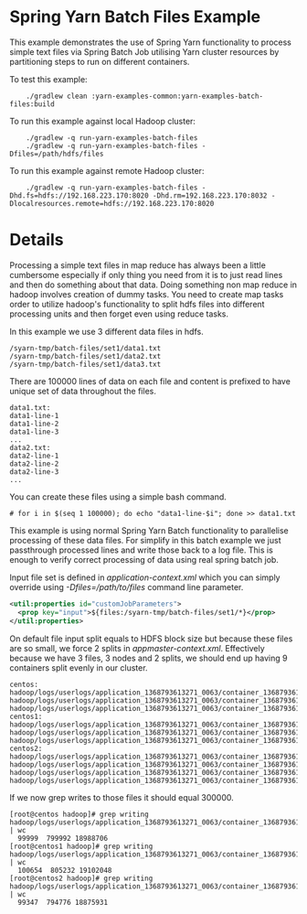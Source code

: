 Spring Yarn Batch Files Example
===============================

This example demonstrates the use of Spring Yarn functionality to process simple text files
via Spring Batch Job utilising Yarn cluster resources by partitioning steps to run
on different containers.

To test this example:

		./gradlew clean :yarn-examples-common:yarn-examples-batch-files:build

To run this example against local Hadoop cluster:

		./gradlew -q run-yarn-examples-batch-files
		./gradlew -q run-yarn-examples-batch-files -Dfiles=/path/hdfs/files

To run this example against remote Hadoop cluster:

		./gradlew -q run-yarn-examples-batch-files -Dhd.fs=hdfs://192.168.223.170:8020 -Dhd.rm=192.168.223.170:8032 -Dlocalresources.remote=hdfs://192.168.223.170:8020


# Details

Processing a simple text files in map reduce has always been a little cumbersome especially if only
thing you need from it is to just read lines and then do something about that data. Doing something
non map reduce in hadoop involves creation of dummy tasks. You need to create map tasks order
to utilize hadoop's functionality to split hdfs files into different processing units and then
forget even using reduce tasks.

In this example we use 3 different data files in hdfs.
```
/syarn-tmp/batch-files/set1/data1.txt
/syarn-tmp/batch-files/set1/data2.txt
/syarn-tmp/batch-files/set1/data3.txt
```

There are 100000 lines of data on each file and content is prefixed to have unique
set of data throughout the files.
```
data1.txt:
data1-line-1
data1-line-2
data1-line-3
...
data2.txt:
data2-line-1
data2-line-2
data2-line-3
...
```

You can create these files using a simple bash command.
```
# for i in $(seq 1 100000); do echo "data1-line-$i"; done >> data1.txt
```

This example is using normal Spring Yarn Batch functionality to parallelise processing
of these data files. For simplify in this batch example we just passthrough processed lines
and write those back to a log file. This is enough to verify correct processing of data
using real spring batch job.

Input file set is defined in *application-context.xml* which you can simply override
using *-Dfiles=/path/to/files* command line parameter.
```xml
<util:properties id="customJobParameters">
  <prop key="input">${files:/syarn-tmp/batch-files/set1/*}</prop>
</util:properties>
```

On default file input split equals to HDFS block size but because these files are
so small, we force 2 splits in *appmaster-context.xml*. Effectively because we have 3 files,
3 nodes and 2 splits, we should end up having 9 containers split evenly in our cluster.
```
centos:
hadoop/logs/userlogs/application_1368793613271_0063/container_1368793613271_0063_01_000010/Container.stdout
hadoop/logs/userlogs/application_1368793613271_0063/container_1368793613271_0063_01_000004/Container.stdout
hadoop/logs/userlogs/application_1368793613271_0063/container_1368793613271_0063_01_000007/Container.stdout
centos1:
hadoop/logs/userlogs/application_1368793613271_0063/container_1368793613271_0063_01_000003/Container.stdout
hadoop/logs/userlogs/application_1368793613271_0063/container_1368793613271_0063_01_000009/Container.stdout
hadoop/logs/userlogs/application_1368793613271_0063/container_1368793613271_0063_01_000006/Container.stdout
centos2:
hadoop/logs/userlogs/application_1368793613271_0063/container_1368793613271_0063_01_000008/Container.stdout
hadoop/logs/userlogs/application_1368793613271_0063/container_1368793613271_0063_01_000005/Container.stdout
hadoop/logs/userlogs/application_1368793613271_0063/container_1368793613271_0063_01_000002/Container.stdout
hadoop/logs/userlogs/application_1368793613271_0063/container_1368793613271_0063_01_000001/Appmaster.stdout
```

If we now grep writes to those files it should equal 300000.
```
[root@centos hadoop]# grep writing hadoop/logs/userlogs/application_1368793613271_0063/container_1368793613271_0063_01_0000*/Container.stdout | wc
  99999  799992 18988706
[root@centos1 hadoop]# grep writing hadoop/logs/userlogs/application_1368793613271_0063/container_1368793613271_0063_01_0000*/Container.stdout | wc
  100654  805232 19102048
[root@centos2 hadoop]# grep writing hadoop/logs/userlogs/application_1368793613271_0063/container_1368793613271_0063_01_0000*/Container.stdout | wc
  99347  794776 18875931
```
